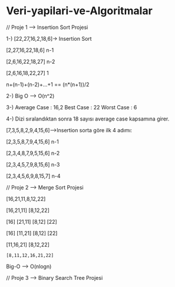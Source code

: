 # Veri-yapilari-ve-Algoritmalar

// Proje 1 --> Insertion Sort Projesi
 
1-) [22,27,16,2,18,6]-> Insertion Sort

  [2,27,16,22,18,6]  n-1

  [2,6,16,22,18,27]  n-2

  [2,6,16,18,22,27] 1

  n+(n-1)+(n-2)+...+1 == (n*(n+1))/2

2-)  Big O --> O(n^2)

3-) Average Case : 16,2
    Best Case : 22
    Worst Case : 6

4-) Dizi sıralandıktan sonra 18 sayısı average case kapsamına girer. 

  [7,3,5,8,2,9,4,15,6]-->Insertion sorta göre ilk 4 adımı:
 
  [2,3,5,8,7,9,4,15,6]  n-1    
  
  [2,3,4,8,7,9,5,15,6]  n-2
  
  [2,3,4,5,7,9,8,15,6]  n-3
  
  [2,3,4,5,6,9,8,15,7]  n-4
 

// Proje 2 --> Merge Sort Projesi

[16,21,11,8,12,22]

[16,21,11]          [8,12,22]

[16] [21,11]        [8,12]  [22]

[16] [11,21]        [8,12]  [22]

[11,16,21]          [8,12,22]

    [8,11,12,16,21,22]
    
 Big-O --> O(nlogn)
 
 // Proje 3 --> Binary Search Tree Projesi
 
 
